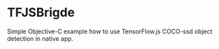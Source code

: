 # TFJSBrigde

Simple Objective-C example how to use TensorFlow.js COCO-ssd object detection in native app.
